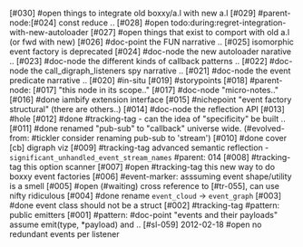 [#030] #open things to integrate old boxxy/a.l with new a.l
[#029]       #parent-node:[#024] const reduce ..
[#028] #open todo:during:regret-integration-with-new-autoloader
[#027] #open things that exist to comport with old a.l (or fwd with new)
[#026]       #doc-point the FUN narrative ..
[#025]       isomorphic event factory is deprecated
[#024]       #doc-node the new autoloader narative ..
[#023]       #doc-node the different kinds of callback patterns ..
[#022]       #doc-node the call_digraph_listeners spy narrative ..
[#021]       #doc-node the event predicate narrative ..
[#020]       #in-situ
[#019]       #storypoints
[#018]       #parent-node: [#017] "this node in its scope.."
[#017]       #doc-node "micro-notes.."
[#016]       #done iambify extension interface
[#015]       #nichepoint "event factory structural" (there are others..)
[#014]       #doc-node the reflection API
[#013]       #hole
[#012]       #done #tracking-tag - can the idea of "specificity" be built ..
[#011]       #done renamed "pub-sub" to "callback" universe wide.
               (#evolved-from: #tickler consider renaming pub-sub to 'stream')
[#010]       #done cover [cb] digraph viz
[#009]       #tracking-tag advanced semantic reflection -
               `significant_unhandled_event_stream_names`
               #parent: 014
[#008]       #tracking-tag this option scanner
[#007] #open #tracking-tag this new way to do boxxy event factories
[#006]       #event-marker: asssuming event shape/utility is a smell
[#005] #open (#waiting) cross reference to [#tr-055], can use nifty ridiculous
[#004]       #done rename `event_cloud` -> `event_graph`
[#003]       #done event class should not be a struct
[#002]       #tracking-tag #pattern: public emitters
[#001]       #pattern: #doc-point "events and their payloads"
               assume emit(type, *payload) and ..
[#sl-059] 2012-02-18 #open no redundant events per listener
